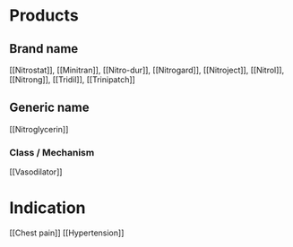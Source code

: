 # Products

## Brand name
[[Nitrostat]], [[Minitran]], [[Nitro-dur]], [[Nitrogard]], [[Nitroject]], [[Nitrol]], [[Nitrong]], [[Tridil]], [[Trinipatch]]

## Generic name
[[Nitroglycerin]]

### Class / Mechanism
[[Vasodilator]]

# Indication
[[Chest pain]]
[[Hypertension]]